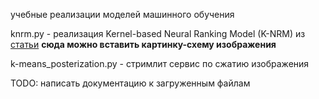 учебные реализации моделей машинного обучения

knrm.py - реализация Kernel-based Neural Ranking Model (K-NRM) из [статьи](https://www.cs.cmu.edu/~zhuyund/papers/end-end-neural.pdf)
**сюда можно вставить картинку-схему изображения**

k-means_posterization.py - стримлит сервис по сжатию изображения

TODO: написать документацию к загруженным файлам
